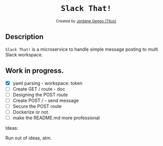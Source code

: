 <h1 align="center"><code>Slack That!</code></h1>

<div align="center">
  <sub>Created by <a href="">Jordane Gengo (Titus)</a></sub>
</div>

## Description

`Slack That!` is a microservice to handle simple message posting to multi Slack workspace.

## Work in progress.

- [x] yaml parsing - workspace: token
- [ ] Create GET / route - doc
- [ ] Designing the POST route
- [ ] Create POST / - send message
- [ ] Secure the POST route
- [ ] Dockerize or not.
- [ ] make the README.md more professional

Ideas:

Run out of ideas, atm.
